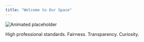```yaml
---
title: "Welcome to Our Space"
---
```


![Animated placeholder](static/images/planet.png)

High professional standards. Fairness. Transparency. Curiosity.
